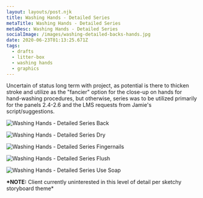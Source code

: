 ```yaml
---
layout: layouts/post.njk
title: Washing Hands - Detailed Series
metaTitle: Washing Hands - Detailed Series
metaDesc: Washing Hands - Detailed Series
socialImage: /images/washing-detailed-backs-hands.jpg
date: 2020-06-23T01:13:25.671Z
tags:
  - drafts
  - litter-box
  - washing hands
  - graphics
---
```

Uncertain of status long term with project, as potential is there to thicken stroke and utilize as the "fancier" option for the close-up on hands for hand-washing procedures, but otherwise, series was to be utilized primarily for the panels 2.4-2.6 and the LMS requests from Jamie's script/suggestions.

![Washing Hands - Detailed Series Back](/images/washing-detailed-backs-hands.jpg "Washing Hands - Detailed Series Back")

![Washing Hands - Detailed Series Dry](/images/washing_dry-hands.jpg "Washing Hands - Detailed Series Dry")

![Washing Hands - Detailed Series Fingernails](/images/washing-detailed_fingernails.jpg "Washing Hands - Detailed Series Fingernails")

![Washing Hands - Detailed Series Flush](/images/washing-detailed_flush.jpg "Washing Hands - Detailed Series Flush")

![Washing Hands - Detailed Series Use Soap](/images/washing-detailed_use-soap.jpg "Washing Hands - Detailed Series Use Soap")

**\*NOTE:** Client currently uninterested in this level of detail per sketchy storyboard theme*